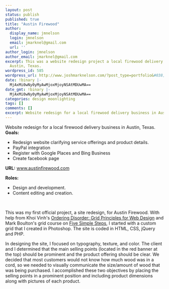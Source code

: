```yaml
---
layout: post
status: publish
published: true
title: "Austin Firewood"
author:
  display_name: jmnelson
  login: jmnelson
  email: jmarknel@gmail.com
  url: ''
author_login: jmnelson
author_email: jmarknel@gmail.com
excerpt: This was a website redesign project a local firewood delivery business in
  Austin, Texas.
wordpress_id: 585
wordpress_url: http://www.joshmarknelson.com/?post_type=portfolio&#038;p=585
date: !binary |-
  MjAxMi0wNy0yMyAwMjoxMjoyNSAtMDUwMA==
date_gmt: !binary |-
  MjAxMi0wNy0yMyAwMjoxMjoyNSAtMDUwMA==
categories: design moonlighting
tags: []
comments: []
excerpt: Website redesign for a local firewood delivery business in Austin, Texas.
---
```

<p>Website redesign for a local firewood delivery business in Austin, Texas.<br />
<strong>Goals:</strong></p>
<ul>
<li>Redesign website clarifying service offerings and product details.</li>
<li>PayPal integration</li>
<li>Register with Google Places and Bing Business</li>
<li>Create facebook page</li>
</ul>
<p><strong>URL:</strong> <a href="http://www.austinfirewood.com">www.austinfirewood.com</a></p>
<p><strong>Roles:</strong></p>
<ul>
<li>Design and development.</li>
<li>Content editing and creation.</li>
</ul>
<p>&nbsp;</p>
<p>This was my first official project, a site redesign, for Austin Firewood. With help from Khoi Vinh's <a href="http://grids.subtraction.com/">Ordering Disorder: Grid Principles for Web Design</a> and Mark Boulton's grid course on <a href="http://www.fivesimplesteps.com/">Five Simple Steps</a>, I started with a custom grid that I created in Photoshop. The site is coded in HTML, CSS, jQuery and PHP.</p>
<p>In designing the site, I focused on typography, texture, and color. The client and I determined that the main selling points (located in the red banner at the top) should be prominent and the product offering should be clear. We decided that most customers would not know how much wood was in a cord, so we needed to visually communicate the size/amount of wood that was being purchased. I accomplished these two objectives by placing the selling points in a prominent position and including product dimensions along with pictures of each product.</p>
